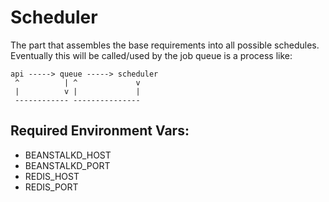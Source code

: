 Scheduler
=========
The part that assembles the base requirements into all possible schedules.  Eventually this will be called/used by the job queue is a process like:

```
api -----> queue -----> scheduler
 ^          | ^             v
 |          v |             |
 ------------ ---------------
```

Required Environment Vars:
-------------------------
- BEANSTALKD_HOST
- BEANSTALKD_PORT
- REDIS_HOST
- REDIS_PORT